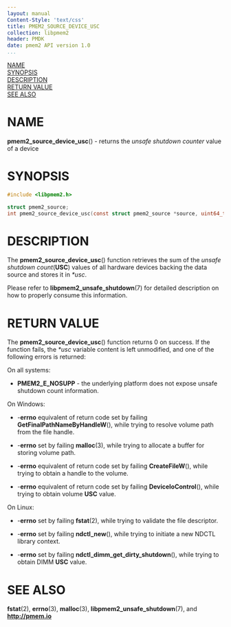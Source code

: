 ```yaml
---
layout: manual
Content-Style: 'text/css'
title: PMEM2_SOURCE_DEVICE_USC
collection: libpmem2
header: PMDK
date: pmem2 API version 1.0
...
```


[comment]: <> (SPDX-License-Identifier: BSD-3-Clause)
[comment]: <> (Copyright 2020, Intel Corporation)

[comment]: <> (pmem2_source_device_usc.3 -- man page for pmem2_source_device_usc)

[NAME](#name)<br />
[SYNOPSIS](#synopsis)<br />
[DESCRIPTION](#description)<br />
[RETURN VALUE](#return-value)<br />
[SEE ALSO](#see-also)<br />

# NAME #

**pmem2_source_device_usc**() - returns the *unsafe shutdown counter* value of a
device

# SYNOPSIS #

```c
#include <libpmem2.h>

struct pmem2_source;
int pmem2_source_device_usc(const struct pmem2_source *source, uint64_t *usc);
```

# DESCRIPTION #

The **pmem2_source_device_usc**() function retrieves the sum of the
*unsafe shutdown count*(**USC**) values of all hardware devices backing
the data source and stores it in *\*usc*.

Please refer to **libpmem2_unsafe_shutdown**(7) for detailed description on how
to properly consume this information.

# RETURN VALUE #

The **pmem2_source_device_usc**() function returns 0 on success.
If the function fails, the *\*usc* variable content is left unmodified, and one of
the following errors is returned:

On all systems:

* **PMEM2_E_NOSUPP** - the underlying platform does not expose unsafe shutdown
count information.

On Windows:

* -**errno** equivalent of return code set by failing
**GetFinalPathNameByHandleW**(), while trying to resolve volume path from the
file handle.

* -**errno** set by failing **malloc**(3), while trying to allocate a buffer
for storing volume path.

* -**errno** equivalent of return code set by failing
**CreateFileW**(), while trying to obtain a handle to the volume.

* -**errno** equivalent of return code set by failing
**DeviceIoControl**(), while trying to obtain  volume **USC** value.

On Linux:

* -**errno** set by failing **fstat**(2), while trying to validate the file
descriptor.

* -**errno** set by failing **ndctl_new**(), while trying to initiate a new
NDCTL library context.

* -**errno** set by failing **ndctl_dimm_get_dirty_shutdown**(),
while trying to obtain DIMM **USC** value.

# SEE ALSO #

**fstat**(2), **errno**(3), **malloc**(3), **libpmem2_unsafe_shutdown**(7),
 and **<http://pmem.io>**
